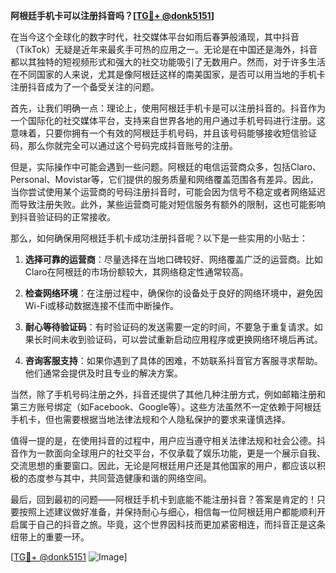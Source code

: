 **阿根廷手机卡可以注册抖音吗？[[TG💪+ @donk5151](https://t.me/s/donk5151)]**

在当今这个全球化的数字时代，社交媒体平台如雨后春笋般涌现，其中抖音（TikTok）无疑是近年来最炙手可热的应用之一。无论是在中国还是海外，抖音都以其独特的短视频形式和强大的社交功能吸引了无数用户。然而，对于许多生活在不同国家的人来说，尤其是像阿根廷这样的南美国家，是否可以用当地的手机卡注册抖音成为了一个备受关注的问题。

首先，让我们明确一点：理论上，使用阿根廷手机卡是可以注册抖音的。抖音作为一个国际化的社交媒体平台，支持来自世界各地的用户通过手机号码进行注册。这意味着，只要你拥有一个有效的阿根廷手机号码，并且该号码能够接收短信验证码，那么你就完全可以通过这个号码完成抖音账号的注册。

但是，实际操作中可能会遇到一些问题。阿根廷的电信运营商众多，包括Claro、Personal、Movistar等，它们提供的服务质量和网络覆盖范围各有差异。因此，当你尝试使用某个运营商的号码注册抖音时，可能会因为信号不稳定或者网络延迟而导致注册失败。此外，某些运营商可能对短信服务有额外的限制，这也可能影响到抖音验证码的正常接收。

那么，如何确保用阿根廷手机卡成功注册抖音呢？以下是一些实用的小贴士：

1. **选择可靠的运营商**：尽量选择在当地口碑较好、网络覆盖广泛的运营商。比如Claro在阿根廷的市场份额较大，其网络稳定性通常较高。
   
2. **检查网络环境**：在注册过程中，确保你的设备处于良好的网络环境中，避免因Wi-Fi或移动数据连接不佳而中断操作。

3. **耐心等待验证码**：有时验证码的发送需要一定的时间，不要急于重复请求。如果长时间未收到验证码，可以尝试重新启动应用程序或更换网络环境后再试。

4. **咨询客服支持**：如果你遇到了具体的困难，不妨联系抖音官方客服寻求帮助。他们通常会提供及时且专业的解决方案。

当然，除了手机号码注册之外，抖音还提供了其他几种注册方式，例如邮箱注册和第三方账号绑定（如Facebook、Google等）。这些方法虽然不一定依赖于阿根廷手机卡，但也需要根据当地法律法规和个人隐私保护的要求来谨慎选择。

值得一提的是，在使用抖音的过程中，用户应当遵守相关法律法规和社会公德。抖音作为一款面向全球用户的社交平台，不仅承载了娱乐功能，更是一个展示自我、交流思想的重要窗口。因此，无论是阿根廷用户还是其他国家的用户，都应该以积极的态度参与其中，共同营造健康和谐的网络空间。

最后，回到最初的问题——阿根廷手机卡到底能不能注册抖音？答案是肯定的！只要按照上述建议做好准备，并保持耐心与细心，相信每一位阿根廷用户都能顺利开启属于自己的抖音之旅。毕竟，这个世界因科技而更加紧密相连，而抖音正是这条纽带上的重要一环。

[[TG💪+ @donk5151](https://t.me/s/donk5151) ![Image](https://i.postimg.cc/rwNCRYN7/Snipaste-2025-04-30-17-27-05.png)]